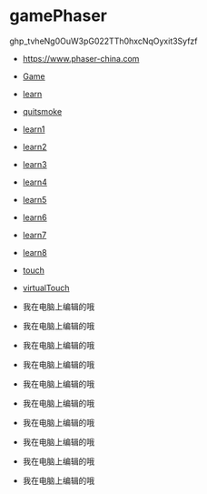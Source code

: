# gamePhaser

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

* https://www.phaser-china.com

* [Game](https://yupeng123.github.io/gamePhaser/)
* [learn](https://yupeng123.github.io/gamePhaser/learn/)
* [quitsmoke](https://yupeng123.github.io/gamePhaser/quitsmoke/)
* [learn1](https://yupeng123.github.io/gamePhaser/learn/exam1.html)
* [learn2](https://yupeng123.github.io/gamePhaser/learn/exam2.html)
* [learn3](https://yupeng123.github.io/gamePhaser/learn/exam3.html)
* [learn4](https://yupeng123.github.io/gamePhaser/learn/exam4.html)
* [learn5](https://yupeng123.github.io/gamePhaser/learn/exam5.html)
* [learn6](https://yupeng123.github.io/gamePhaser/learn/exam6.html)
* [learn7](https://yupeng123.github.io/gamePhaser/learn/exam7.html)
* [learn8](https://yupeng123.github.io/gamePhaser/learn/exam8.html)
* [touch](https://yupeng123.github.io/gamePhaser/touch)
* [virtualTouch](https://yupeng123.github.io/gamePhaser/virtualTouch)

* 我在电脑上编辑的哦 
* 我在电脑上编辑的哦 
* 我在电脑上编辑的哦 
* 我在电脑上编辑的哦 
* 我在电脑上编辑的哦 
* 我在电脑上编辑的哦 
* 我在电脑上编辑的哦 
* 我在电脑上编辑的哦 
* 我在电脑上编辑的哦 
* 我在电脑上编辑的哦 